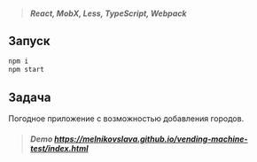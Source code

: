 > ##### React, MobX, Less, TypeScript, Webpack

## Запуск

```javascript
npm i
npm start
```

## Задача

Погодное приложение с возможностью добавления городов.

> ##### Demo https://melnikovslava.github.io/vending-machine-test/index.html
